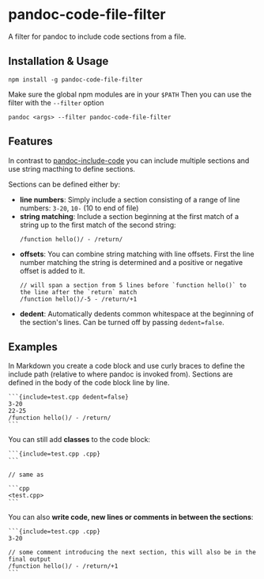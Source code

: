 # pandoc-code-file-filter

A filter for pandoc to include code sections from a file.

## Installation & Usage

```
npm install -g pandoc-code-file-filter
```

Make sure the global npm modules are in your `$PATH`
Then you can use the filter with the `--filter` option

```
pandoc <args> --filter pandoc-code-file-filter
```

## Features

In contrast to [pandoc-include-code](https://github.com/owickstrom/pandoc-include-code) you can include multiple sections and use string macthing to define sections.

Sections can be defined either by:

* **line numbers**: Simply include a section consisting of a range of line numbers: `3-20`, `10-` (10 to end of file)
* **string matching**: Include a section beginning at the first match of a string up to the first match of the second string:
    ```
    /function hello()/ - /return/
    ```
* **offsets**: You can combine string matching with line offsets.
    First the line number matching the string is determined and a positive or negative offset is added to it.
    ```
    // will span a section from 5 lines before `function hello()` to the line after the `return` match
    /function hello()/-5 - /return/+1
    ```
* **dedent**: Automatically dedents common whitespace at the beginning of the section's lines. Can be turned off by passing `dedent=false`.

## Examples

In Markdown you create a code block and use curly braces to define the include path (relative to where pandoc is invoked from).
Sections are defined in the body of the code block line by line.

````
```{include=test.cpp dedent=false}
3-20
22-25
/function hello()/ - /return/
``` 
````

You can still add **classes** to the code block:

````
```{include=test.cpp .cpp}
``` 

// same as

```cpp
<test.cpp>
``` 
````

You can also **write code, new lines or comments in between the sections**:

````
```{include=test.cpp .cpp}
3-20

// some comment introducing the next section, this will also be in the final output
/function hello()/ - /return/+1
``` 
````